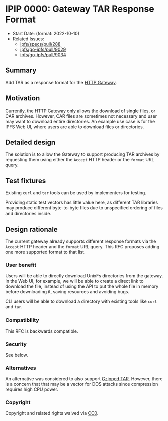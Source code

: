 # IPIP 0000: Gateway TAR Response Format

- Start Date: (format: 2022-10-10)
- Related Issues:
  - [ipfs/specs/pull/288](https://github.com/ipfs/specs/pull/288)
  - [ipfs/go-ipfs/pull/9029](https://github.com/ipfs/go-ipfs/pull/9029)
  - [ipfs/go-ipfs/pull/9034](https://github.com/ipfs/go-ipfs/pull/9034)

## Summary

Add TAR as a response format for the [HTTP Gateway](../http-gateways/).

## Motivation

Currently, the HTTP Gateway only allows the download of single files, or
CAR archives. However, CAR files are sometimes not necessary and user may
want to download entire directories. An example use case is for the IPFS
Web UI, where users are able to download files or directories.

## Detailed design

The solution is to allow the Gateway to support producing TAR archives
by requesting them using either the `Accept` HTTP header or the `format`
URL query.

## Test fixtures

Existing `curl` and `tar` tools can be used by implementers for testing.

Providing static test vectors has little value here, as different TAR libraries may produce
different byte-to-byte files due to unspecified ordering of files and directories inside.

## Design rationale

The current gateway already supports different response formats via the
`Accept` HTTP header and the `format` URL query. This RFC proposes adding
one more supported format to that list.

### User benefit

Users will be able to directly download UnixFs directories from the gateway. In the Web UI,
for example, we will be able to create a direct link to download the file, instead of using the
API to put the whole file in memory before downloading it, saving resources and avoiding bugs.

CLI users will be able to download a directory with existing tools like `curl` and `tar`.

### Compatibility

This RFC is backwards compatible.

### Security

See below.

### Alternatives

An alternative was considered to also support [Gzipped TAR](https://github.com/ipfs/go-ipfs/pull/9034).
However, there is a concern that that may be a vector for DOS attacks since compression requires
high CPU power.

### Copyright

Copyright and related rights waived via [CC0](https://creativecommons.org/publicdomain/zero/1.0/).